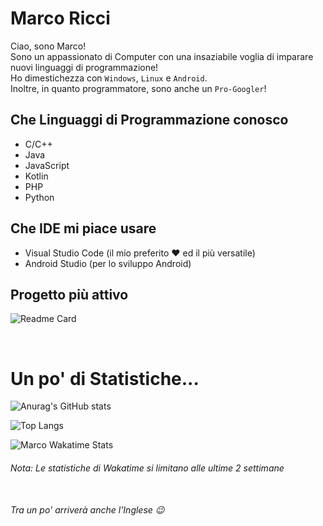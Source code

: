# Marco Ricci
Ciao, sono Marco!<br>
Sono un appassionato di Computer con una insaziabile voglia di imparare nuovi linguaggi di programmazione!<br>
Ho dimestichezza con ```Windows```, ```Linux``` e ```Android```.<br>
Inoltre, in quanto programmatore, sono anche un ```Pro-Googler```!

## Che Linguaggi di Programmazione conosco
- C/C++
- Java
- JavaScript
- Kotlin
- PHP
- Python

## Che IDE mi piace usare
- Visual Studio Code (il mio preferito :heart: ed il più versatile)
- Android Studio (per lo sviluppo Android)

## Progetto più attivo
![Readme Card](https://github-readme-stats.vercel.app/api/pin/?username=Markus2003&repo=Assistente-Vocale&theme=tokyonight)

<br>

# Un po' di Statistiche...

![Anurag's GitHub stats](https://github-readme-stats.vercel.app/api?username=Markus2003&show_icons=true&theme=tokyonight&custom_title=Statistiche%20GitHub%20di%20Marco)<br>


![Top Langs](https://github-readme-stats.vercel.app/api/top-langs/?username=Markus2003&layout=compact&theme=tokyonight&custom_title=Linguaggi%20più%20usati)<br>

![Marco Wakatime Stats](https://github-readme-stats.vercel.app/api/wakatime?username=Markus2003&hide=text,Markdown&layout=compact&theme=tokyonight&custom_title=Statistiche%20Wakatime)<br>


###### Nota: Le statistiche di Wakatime si limitano alle ultime 2 settimane<br><br>
###### Tra un po' arriverà anche l'Inglese :wink: